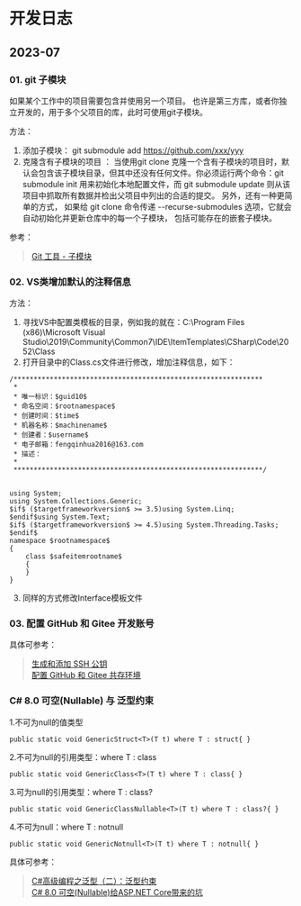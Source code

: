 # 开发日志

## 2023-07 

### 01. git 子模块

如果某个工作中的项目需要包含并使用另一个项目。 也许是第三方库，或者你独立开发的，用于多个父项目的库，此时可使用git子模块。

方法：

1. 添加子模块： git submodule add https://github.com/xxx/yyy 
2. 克隆含有子模块的项目 ： 当使用git clone 克隆一个含有子模块的项目时，默认会包含该子模块目录，但其中还没有任何文件。你必须运行两个命令：git submodule init 用来初始化本地配置文件，而 git submodule update 则从该项目中抓取所有数据并检出父项目中列出的合适的提交。
另外，还有一种更简单的方式， 如果给 git clone 命令传递 --recurse-submodules 选项，它就会自动初始化并更新仓库中的每一个子模块， 包括可能存在的嵌套子模块。
 
 参考： 

 > [Git 工具 - 子模块]( https://git-scm.com/book/zh/v2/Git-%E5%B7%A5%E5%85%B7-%E5%AD%90%E6%A8%A1%E5%9D%97)

### 02. VS类增加默认的注释信息

方法：

1. 寻找VS中配置类模板的目录，例如我的就在：C:\Program Files (x86)\Microsoft Visual Studio\2019\Community\Common7\IDE\ItemTemplates\CSharp\Code\2052\Class
2. 打开目录中的Class.cs文件进行修改，增加注释信息，如下：
~~~code
/**************************************************************
 * 
 * 唯一标识：$guid10$
 * 命名空间：$rootnamespace$
 * 创建时间：$time$
 * 机器名称：$machinename$
 * 创建者：$username$
 * 电子邮箱：fengqinhua2016@163.com
 * 描述：
 * 
 **************************************************************/

 
using System;
using System.Collections.Generic;
$if$ ($targetframeworkversion$ >= 3.5)using System.Linq;
$endif$using System.Text;
$if$ ($targetframeworkversion$ >= 4.5)using System.Threading.Tasks;
$endif$
namespace $rootnamespace$
{
    class $safeitemrootname$
    {
    }
}
~~~
3. 同样的方式修改Interface模板文件

### 03. 配置 GitHub 和 Gitee 开发账号

具体可参考：

> [生成和添加 SSH 公钥](https://www.cnblogs.com/librarookie/p/15390170.html)  
> [配置 GitHub 和 Gitee 共存环境](https://cloud.tencent.com/document/product/436/7778)  


### C# 8.0 可空(Nullable) 与 泛型约束

1.不可为null的值类型

~~~code
public static void GenericStruct<T>(T t) where T : struct{ }
~~~

2.不可为null的引用类型：where T : class

~~~code
public static void GenericClass<T>(T t) where T : class{ }
~~~

3.可为null的引用类型：where T : class?

~~~code
public static void GenericClassNullable<T>(T t) where T : class?{ }
~~~

4.不可为null：where T : notnull

~~~code
public static void GenericNotnull<T>(T t) where T : notnull{ }
~~~

具体可参考：

> [C#高级编程之泛型（二）：泛型约束](https://blog.51cto.com/u_15127615/2755478)  
> [C# 8.0 可空(Nullable)给ASP.NET Core带来的坑](https://blog.csdn.net/q913777031/article/details/113186007)  
